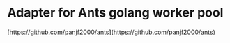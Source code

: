 # Adapter for Ants golang worker pool

[https://github.com/panjf2000/ants](https://github.com/panjf2000/ants)